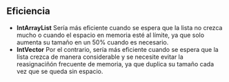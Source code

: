 ## Eficiencia

- **IntArrayList** Sería más eficiente cuando se espera que la lista no crezca mucho o cuando el espacio en memoria esté al límite, ya que solo aumenta su tamaño en un 50% cuando es necesario.
- **IntVector** Por el contrario, sería más eficiente cuando se espera que la lista crezca de manera considerable y se necesite evitar la reasignaciñón frecuente de memoria, ya que duplica su tamaño cada vez que se queda sin espacio.
